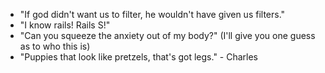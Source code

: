 * "If god didn't want us to filter, he wouldn't have given us filters."
* "I know rails! Rails S!"
* "Can you squeeze the anxiety out of my body?" (I'll give you one guess as to who this is)
* "Puppies that look like pretzels, that's got legs." - Charles
